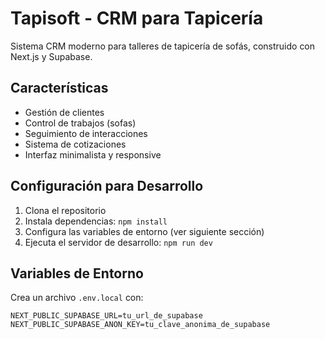 # Tapisoft - CRM para Tapicería

Sistema CRM moderno para talleres de tapicería de sofás, construido con Next.js y Supabase.

## Características

- Gestión de clientes
- Control de trabajos (sofas)
- Seguimiento de interacciones
- Sistema de cotizaciones
- Interfaz minimalista y responsive

## Configuración para Desarrollo

1. Clona el repositorio
2. Instala dependencias: `npm install`
3. Configura las variables de entorno (ver siguiente sección)
4. Ejecuta el servidor de desarrollo: `npm run dev`

## Variables de Entorno

Crea un archivo `.env.local` con:

```env
NEXT_PUBLIC_SUPABASE_URL=tu_url_de_supabase
NEXT_PUBLIC_SUPABASE_ANON_KEY=tu_clave_anonima_de_supabase
```
